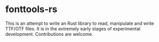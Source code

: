 fonttools-rs
============

This is an attempt to write an Rust library to read, manipulate and
write TTF/OTF files. It is in the extremely early stages of experimental
development. Contributions are welcome. 
